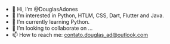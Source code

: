 - 👋 Hi, I’m @DouglasAdones
- 👀 I’m interested in Python, HTLM, CSS, Dart, Flutter and Java.
- 🌱 I’m currently learning Python.
- 💞️ I’m looking to collaborate on ...
- 📫 How to reach me: contato.douglas_ad@outlook.com

<!---
DouglasAdones/DouglasAdones is a ✨ special ✨ repository because its `README.md` (this file) appears on your GitHub profile.
You can click the Preview link to take a look at your changes.
--->
